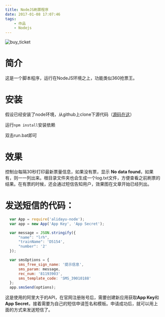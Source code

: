 ```yaml
---
title: NodeJS刷票程序
date: 2017-01-08 17:07:46
tags:
    - 作品
    - Nodejs
---
```


![buy_ticket](/images/buyTicket.jpg)


# 简介

这是一个脚本程序，运行在NodeJS环境之上，功能类似360抢票王。

<!-- more -->

# 安装

假设已经安装了node环境，从github上clone下源代码（[源码在这](https://github.com/renhongl/Buy_Ticket)）

运行`npm install`安装依赖

双击run.bat即可

# 效果

控制台每隔30秒打印最新票量信息，如果没有票，显示 **No data found**，如果有，则一一列出来。根目录文件夹也会生成一个log.txt文件，方便查看之前刷票的结果。在有票的时候，还会通过短信告知用户，效果图在文章开始已经列出。



# 发送短信的代码：

  ```js
	var App = require('alidayu-node');
	var app = new App('App Key', 'App Secret');

    var message = JSON.stringify({
        "name": "lrh",
        "trainName": 'D5154',
        "number": '2'
    });

    var smsOptions = {
        sms_free_sign_name: '提示信息',
        sms_param: message,
        rec_num: '81193903',
        sms_template_code: 'SMS_39010188'
    };
    app.smsSend(options);
  ```

这是使用的阿里大于的API，在官网注册账号后，需要创建新应用获取**App Key**和 **App Secret**，接着需要为自己的短信申请签名和模板。申请成功后，就可以用上面的方式来发送短信了。

